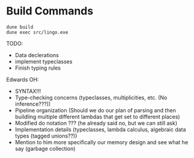 # Build Commands

```
dune build
dune exec src/lingo.exe
```

TODO:

-   Data declerations
-   implement typeclasses
-   Finish typing rules

Edwards OH:

-   SYNTAX!!!
-   Type-checking concerns (typeclasses, multiplicities, etc. (No inference???))
-   Pipeline organization (Should we do our plan of parsing and then buildling
    multiple different lambdas that get set to different places)
-   Modified do notation ??? (he already said no, but we can still ask)
-   Implementation details (typeclasses, lambda calculus, algebraic data types (tagged unions??))
-   Mention to him more specifically our memory design and see what he say (garbage collection)
